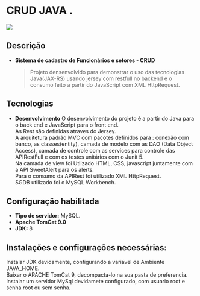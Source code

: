 
# CRUD JAVA .

[![](https://img.shields.io/pypi/status/ok)](https://travis-ci.org/joemccann/dillinger)
## Descrição

- **Sistema de cadastro de Funcionários e setores - CRUD**  
    >Projeto densenvolvido para demonstrar o uso das tecnologias Java(JAX-RS) usando jersey com restfull no backend e o consumo feito a partir do JavaScript com  XML HttpRequest.

## Tecnologias
- **Desenvolvimento**
    O desenvolvimento do projeto é a partir do Java para o back end e JavaScript para o front end.     
    As Rest são definidas atraves do Jersey.  
    A arquitetura padrão MVC com pacotes definidos para : conexão com banco, as classes(entity), camada de modelo com as DAO (Data Object Access), camada de controle com as services para controle das APIRestFull e com os testes unitários com o Junit 5.  
    Na camada de view foi Utlizado HTML, CSS, javascript juntamente com a API SweetAlert para os alerts.  
    Para o consumo da APIRest foi utilizado XML HttpRequest.  
    SGDB utilizado foi o MySQL Workbench.  
   
## Configuração habilitada

- **Tipo de servidor:** MySQL.  
- **Apache TomCat 9.0**  
- **JDK:** 8  

  
 ## Instalações e configurações necessárias:
  
Instalar JDK devidamente, configurando a variável de Ambiente JAVA_HOME.   
Baixar o APACHE TomCat 9, decompacta-lo na sua pasta de preferencia.     
Instalar um servidor MySql devidamete configurado, com usuario root e senha root ou sem senha.      





